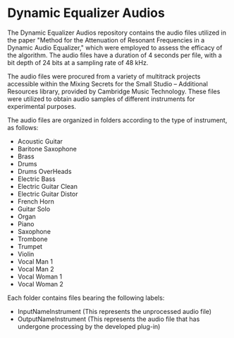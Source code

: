 # Dynamic Equalizer Audios

The Dynamic Equalizer Audios repository contains the audio files utilized in the paper "Method for the Attenuation of Resonant Frequencies in a Dynamic Audio Equalizer," which were employed to assess the efficacy of the algorithm. The audio files have a duration of 4 seconds per file, with a bit depth of 24 bits at a sampling rate of 48 kHz.

The audio files were procured from a variety of multitrack projects accessible within the Mixing Secrets for the Small Studio – Additional Resources library, provided by Cambridge Music Technology. These files were utilized to obtain audio samples of different instruments for experimental purposes.

The audio files are organized in folders according to the type of instrument, as follows:

- Acoustic Guitar
- Baritone Saxophone
- Brass
- Drums
- Drums OverHeads
- Electric Bass
- Electric Guitar Clean
- Electric Guitar Distor
- French Horn
- Guitar Solo 
- Organ
- Piano
- Saxophone
- Trombone
- Trumpet
- Violin
- Vocal Man 1
- Vocal Man 2
- Vocal Woman 1
- Vocal Woman 2

Each folder contains files bearing the following labels:

- InputNameInstrument (This represents the unprocessed audio file)
- OutputNameInstrument (This represents the audio file that has undergone processing by the developed plug-in)
